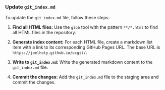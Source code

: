 ### Update `git_index.md`

To update the `git_index.md` file, follow these steps:

1.  **Find all HTML files:**
    Use the `glob` tool with the pattern `**/*.html` to find all HTML files in the repository.

2.  **Generate index content:**
    For each HTML file, create a markdown list item with a link to its corresponding GitHub Pages URL. The base URL is `https://joelhoty.github.io/ocgit/`.

3.  **Write to `git_index.md`:**
    Write the generated markdown content to the `git_index.md` file.

4.  **Commit the changes:**
    Add the `git_index.md` file to the staging area and commit the changes.
